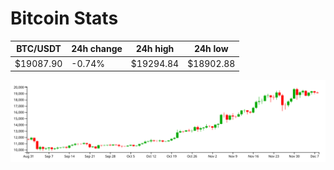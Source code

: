 # Bitcoin Stats

BTC/USDT|24h change|24h high|24h low|
|---|---|---|---|
|$19087.90|-0.74%|$19294.84|$18902.88|

<img src="./chart.svg">
